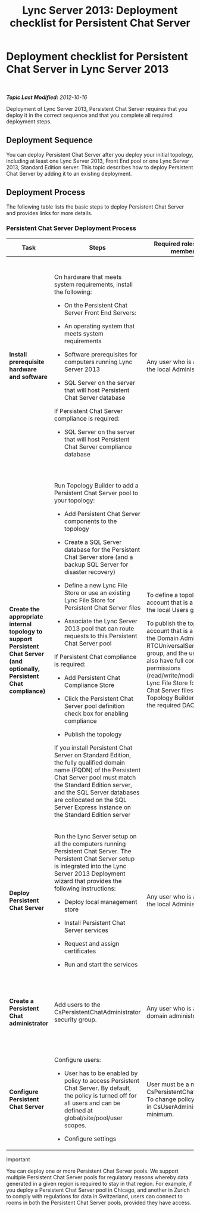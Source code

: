﻿---
title: 'Lync Server 2013: Deployment checklist for Persistent Chat Server'
TOCTitle: Deployment checklist for Persistent Chat Server
ms:assetid: b1108f8f-88a2-4660-8086-d25ba76f7239
ms:mtpsurl: https://technet.microsoft.com/en-us/library/Gg412851(v=OCS.15)
ms:contentKeyID: 48185155
ms.date: 07/23/2014
mtps_version: v=OCS.15
---

<div data-xmlns="http://www.w3.org/1999/xhtml">

<div class="topic" data-xmlns="http://www.w3.org/1999/xhtml" data-msxsl="urn:schemas-microsoft-com:xslt" data-cs="http://msdn.microsoft.com/en-us/">

<div data-asp="http://msdn2.microsoft.com/asp">

# Deployment checklist for Persistent Chat Server in Lync Server 2013

</div>

<div id="mainSection">

<div id="mainBody">

<span> </span>

_**Topic Last Modified:** 2012-10-16_

Deployment of Lync Server 2013, Persistent Chat Server requires that you deploy it in the correct sequence and that you complete all required deployment steps.

<div>

## Deployment Sequence

You can deploy Persistent Chat Server after you deploy your initial topology, including at least one Lync Server 2013, Front End pool or one Lync Server 2013, Standard Edition server. This topic describes how to deploy Persistent Chat Server by adding it to an existing deployment.

</div>

<div>

## Deployment Process

The following table lists the basic steps to deploy Persistent Chat Server and provides links for more details.

### Persistent Chat Server Deployment Process

<table>
<colgroup>
<col style="width: 25%" />
<col style="width: 25%" />
<col style="width: 25%" />
<col style="width: 25%" />
</colgroup>
<thead>
<tr class="header">
<th>Task</th>
<th>Steps</th>
<th>Required roles and group memberships</th>
<th>Related topics</th>
</tr>
</thead>
<tbody>
<tr class="odd">
<td><p><strong>Install prerequisite hardware and software</strong></p></td>
<td><p>On hardware that meets system requirements, install the following:</p>
<ul>
<li><p>On the Persistent Chat Server Front End Servers:</p></li>
</ul>
<ul>
<li><p>An operating system that meets system requirements</p></li>
<li><p>Software prerequisites for computers running Lync Server 2013</p></li>
<li><p>SQL Server on the server that will host Persistent Chat Server database</p></li>
</ul>
<p>If Persistent Chat Server compliance is required:</p>
<ul>
<li><p>SQL Server on the server that will host Persistent Chat Server compliance database</p></li>
</ul></td>
<td><p>Any user who is a member of the local Administrators group.</p></td>
<td><p><a href="lync-server-2013-supported-hardware.md">Supported hardware for Lync Server 2013</a> in the Supportability documentation</p>
<p><a href="lync-server-2013-server-software-and-infrastructure-support.md">Server software and infrastructure support in Lync Server 2013</a> in the Supportability documentation</p>
<p><a href="lync-server-2013-determining-your-system-requirements.md">Determining your system requirements for Lync Server 2013</a></p>
<p><a href="lync-server-2013-technical-requirements-for-persistent-chat-server.md">Technical requirements for Persistent Chat Server in Lync Server 2013</a></p></td>
</tr>
<tr class="even">
<td><p><strong>Create the appropriate internal topology to support Persistent Chat Server (and optionally, Persistent Chat compliance)</strong></p></td>
<td><p>Run Topology Builder to add a Persistent Chat Server pool to your topology:</p>
<ul>
<li><p>Add Persistent Chat Server components to the topology</p></li>
<li><p>Create a SQL Server database for the Persistent Chat Server store (and a backup SQL Server for disaster recovery)</p></li>
<li><p>Define a new Lync File Store or use an existing Lync File Store for Persistent Chat Server files</p></li>
<li><p>Associate the Lync Server 2013 pool that can route requests to this Persistent Chat Server pool</p></li>
</ul>
<p>If Persistent Chat compliance is required:</p>
<ul>
<li><p>Add Persistent Chat Compliance Store</p></li>
<li><p>Click the Persistent Chat Server pool definition check box for enabling compliance</p></li>
<li><p>Publish the topology</p></li>
</ul>
<p>If you install Persistent Chat Server on Standard Edition, the fully qualified domain name (FQDN) of the Persistent Chat Server pool must match the Standard Edition server, and the SQL Server databases are collocated on the SQL Server Express instance on the Standard Edition server</p></td>
<td><p>To define a topology, an account that is a member of the local Users group.</p>
<p>To publish the topology, an account that is a member of the Domain Admins group and RTCUniversalServerAdmins group, and the user should also have full control permissions (read/write/modify) on the Lync File Store for Persistent Chat Server files (so that Topology Builder can configure the required DACLs).</p></td>
<td><p><a href="lync-server-2013-adding-persistent-chat-server-to-your-deployment.md">Adding Persistent Chat Server to your deployment in Lync Server 2013</a> in the Deployment documentation</p></td>
</tr>
<tr class="odd">
<td><p><strong>Deploy Persistent Chat Server</strong></p></td>
<td><p>Run the Lync Server setup on all the computers running Persistent Chat Server. The Persistent Chat Server setup is integrated into the Lync Server 2013 Deployment wizard that provides the following instructions:</p>
<ul>
<li><p>Deploy local management store</p></li>
<li><p>Install Persistent Chat Server services</p></li>
<li><p>Request and assign certificates</p></li>
<li><p>Run and start the services</p></li>
</ul></td>
<td><p>Any user who is a member of the local Administrators group.</p></td>
<td><p><a href="lync-server-2013-deploying-persistent-chat-server.md">Deploying Persistent Chat Server in Lync Server 2013</a> in the Deployment documentation</p></td>
</tr>
<tr class="even">
<td><p><strong>Create a Persistent Chat administrator</strong></p></td>
<td><p>Add users to the CsPersistentChatAdministrator security group.</p></td>
<td><p>Any user who is a member of domain administrators.</p></td>
<td><p><a href="lync-server-2013-adding-a-persistent-chat-administrator.md">Adding a Persistent Chat administrator in Lync Server 2013</a> in the Deployment documentation</p></td>
</tr>
<tr class="odd">
<td><p><strong>Configure Persistent Chat Server</strong></p></td>
<td><p>Configure users:</p>
<ul>
<li><p>User has to be enabled by policy to access Persistent Chat Server. By default, the policy is turned off for all users and can be defined at global/site/pool/user scopes.</p></li>
<li><p>Configure settings</p></li>
</ul></td>
<td><p>User must be a member of CsPersistentChatAdministrator. To change policy, user must be in CsUserAdministrator, at a minimum.</p></td>
<td><p><a href="lync-server-2013-configuring-persistent-chat-server.md">Configuring Persistent Chat Server in Lync Server 2013</a> in the Deployment documentation</p></td>
</tr>
</tbody>
</table>


<div>


> [!IMPORTANT]  
> You can deploy one or more Persistent Chat Server pools. We support multiple Persistent Chat Server pools for regulatory reasons whereby data generated in a given region is required to stay in that region. For example, if you deploy a Persistent Chat Server pool in Chicago, and another in Zurich to comply with regulations for data in Switzerland, users can connect to rooms in both the Persistent Chat Server pools, provided they have access.



</div>

</div>

</div>

<span> </span>

</div>

</div>

</div>

